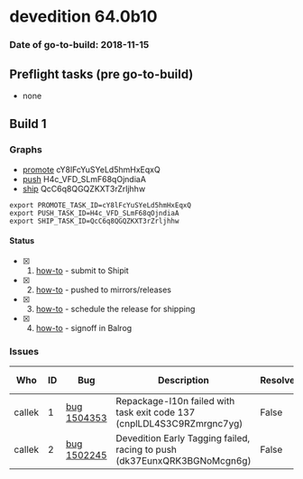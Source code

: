 # devedition 64.0b10

### Date of go-to-build: 2018-11-15

## Preflight tasks (pre go-to-build)
- none

## Build 1  

### Graphs
* [promote](https://tools.taskcluster.net/push-inspector/#/cY8lFcYuSYeLd5hmHxEqxQ) cY8lFcYuSYeLd5hmHxEqxQ
* [push](https://tools.taskcluster.net/push-inspector/#/H4c_VFD_SLmF68qOjndiaA) H4c_VFD_SLmF68qOjndiaA
* [ship](https://tools.taskcluster.net/push-inspector/#/QcC6q8QGQZKXT3rZrljhhw) QcC6q8QGQZKXT3rZrljhhw
```
export PROMOTE_TASK_ID=cY8lFcYuSYeLd5hmHxEqxQ
export PUSH_TASK_ID=H4c_VFD_SLmF68qOjndiaA
export SHIP_TASK_ID=QcC6q8QGQZKXT3rZrljhhw
```


#### Status
- [x] 1.  [how-to](https://wiki.mozilla.org/Release:Release_Automation_on_Mercurial:Starting_a_Release#Submit_to_Ship_It)  - submit to Shipit
- [x] 2.  [how-to](https://github.com/mozilla-releng/releasewarrior-2.0/blob/master/docs/release-promotion/desktop/howto.md#push-artifacts-to-releases-directory)  - pushed to mirrors/releases
- [x] 3.  [how-to](https://github.com/mozilla-releng/releasewarrior-2.0/blob/master/docs/release-promotion/desktop/howto.md#ship-the-release)  - schedule the release for shipping
- [x] 4.  [how-to](https://github.com/mozilla-releng/releasewarrior-2.0/blob/master/docs/release-promotion/desktop/howto.md#obtain-sign-offs-for-changes)  - signoff in Balrog

### Issues
| Who                 | ID               | Bug                                                                 | Description                | Resolved                | Future Threat                |
| ------------------- | ---------------- | ------------------------------------------------------------------- | -------------------------- | ----------------------- | ---------------------------- |
| callek  | 1 | [bug 1504353](https://bugzil.la/1504353)        | Repackage-l10n failed with task exit code 137 (cnplLDL4S3C9RZmrgnc7yg) | False | True |
| callek  | 2 | [bug 1502245](https://bugzil.la/1502245)        | Devedition Early Tagging failed, racing to push (dk37EunxQRK3BGNoMcgn6g) | False | True |

